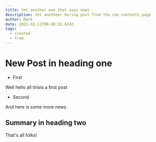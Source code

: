 ```yaml
---
title: Yet another one that says nowt
description: Yet anotheer boring post from the cms contents page
author: Mark
date: 2022-02-11T08:49:32.624Z
tags:
  - created
  - from
---
```

# New Post in heading one

- First

Well hello all thisis a first post

- Second

And here is some more news

## Summary in heading two 

That's all folks!